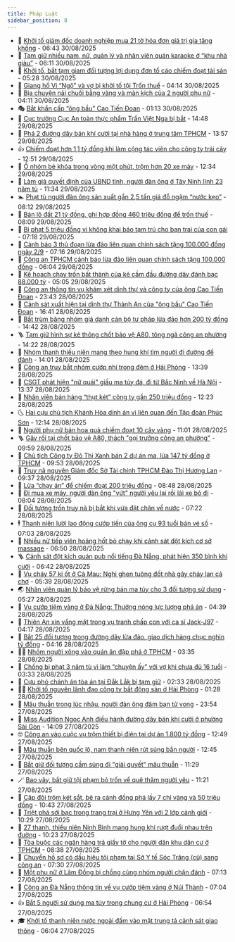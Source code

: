 ```yaml
---
title: Pháp Luật
sidebar_position: 8
---
```


<!-- dantri-phap-luat:START -->
- 🌊 [Khởi tố giám đốc doanh nghiệp mua 21 tờ hóa đơn giá trị gia tăng khống](https://dantri.com.vn/phap-luat/khoi-to-giam-doc-doanh-nghiep-mua-21-to-hoa-don-gia-tri-gia-tang-khong-20250830125953924.htm) - 06:43 30/08/2025
- 🐲 [Tạm giữ nhiều nam, nữ, quản lý và nhân viên quán karaoke ở “khu nhà giàu”](https://dantri.com.vn/phap-luat/tam-giu-nhieu-nam-nu-quan-ly-va-nhan-vien-quan-karaoke-o-khu-nha-giau-20250830123132129.htm) - 06:11 30/08/2025
- 🌁 [Khởi tố, bắt tạm giam đối tượng lợi dụng đơn tố cáo chiếm đoạt tài sản](https://dantri.com.vn/phap-luat/khoi-to-bat-tam-giam-doi-tuong-loi-dung-don-to-cao-chiem-doat-tai-san-20250830122204187.htm) - 05:28 30/08/2025
- 🎃 [Giang hồ Vi “Ngộ” và vợ bị khởi tố tội Trốn thuế](https://dantri.com.vn/phap-luat/giang-ho-vi-ngo-va-vo-bi-khoi-to-toi-tron-thue-20250830111121851.htm) - 04:14 30/08/2025
- 🦅 [Bịa chuyện nải chuối bằng vàng và màn kịch của 2 người phụ nữ](https://dantri.com.vn/phap-luat/bia-chuyen-nai-chuoi-bang-vang-va-man-kich-cua-2-nguoi-phu-nu-20250830104633839.htm) - 04:11 30/08/2025
- 🎭 [Bắt khẩn cấp “ông bầu” Cao Tiến Đoan](https://dantri.com.vn/phap-luat/bat-khan-cap-ong-bau-cao-tien-doan-20250830071412028.htm) - 01:13 30/08/2025
- 🤗 [Cục trưởng Cục An toàn thực phẩm Trần Việt Nga bị bắt](https://dantri.com.vn/phap-luat/cuc-truong-cuc-an-toan-thuc-pham-tran-viet-nga-bi-bat-20250829214449865.htm) - 14:48 29/08/2025
- 🚀 [Phá 2 đường dây bán khí cười tại nhà hàng ở trung tâm TPHCM](https://dantri.com.vn/phap-luat/pha-2-duong-day-ban-khi-cuoi-tai-nha-hang-o-trung-tam-tphcm-20250829201102171.htm) - 13:57 29/08/2025
- 👍 [Chiếm đoạt hơn 1,1 tỷ đồng khi làm cộng tác viên cho công ty trái cây](https://dantri.com.vn/phap-luat/chiem-doat-hon-11-ty-dong-khi-lam-cong-tac-vien-cho-cong-ty-trai-cay-20250829191155732.htm) - 12:51 29/08/2025
- 🧐 [Ổ nhóm bẻ khóa trong vòng một phút, trộm hơn 20 xe máy](https://dantri.com.vn/phap-luat/o-nhom-be-khoa-trong-vong-mot-phut-trom-hon-20-xe-may-20250829185546033.htm) - 12:34 29/08/2025
- 🫶 [Làm giả quyết định của UBND tỉnh, người đàn ông ở Tây Ninh lĩnh 23 năm tù](https://dantri.com.vn/phap-luat/lam-gia-quyet-dinh-cua-ubnd-tinh-nguoi-dan-ong-o-tay-ninh-linh-23-nam-tu-20250829154613222.htm) - 11:34 29/08/2025
- 🏊 [Phạt tù người đàn ông sản xuất gần 2,5 tấn giá đỗ ngậm “nước kẹo”](https://dantri.com.vn/phap-luat/phat-tu-nguoi-dan-ong-san-xuat-gan-25-tan-gia-do-ngam-nuoc-keo-20250829144011506.htm) - 08:12 29/08/2025
- 🌋 [Bán lô đất 21 tỷ đồng, ghi hợp đồng 460 triệu đồng để trốn thuế](https://dantri.com.vn/phap-luat/ban-lo-dat-21-ty-dong-ghi-hop-dong-460-trieu-dong-de-tron-thue-20250829134217826.htm) - 08:09 29/08/2025
- 👹 [Bị phạt 5 triệu đồng vì không khai báo tạm trú cho bạn trai của con gái](https://dantri.com.vn/phap-luat/bi-phat-5-trieu-dong-vi-khong-khai-bao-tam-tru-cho-ban-trai-cua-con-gai-20250829135355146.htm) - 07:18 29/08/2025
- 🫣 [Cảnh báo 3 thủ đoạn lừa đảo liên quan chính sách tặng 100.000 đồng ngày 2/9](https://dantri.com.vn/phap-luat/canh-bao-3-thu-doan-lua-dao-lien-quan-chinh-sach-tang-100000-dong-ngay-29-20250829133346193.htm) - 07:16 29/08/2025
- 🎃 [Công an TPHCM cảnh báo lừa đảo liên quan chính sách tặng 100.000 đồng](https://dantri.com.vn/phap-luat/cong-an-tphcm-canh-bao-lua-dao-lien-quan-chinh-sach-tang-100000-dong-20250829125113195.htm) - 06:04 29/08/2025
- 🌝 [Kế hoạch chạy trốn bất thành của kẻ cầm đầu đường dây đánh bạc 88.000 tỷ](https://dantri.com.vn/phap-luat/ke-hoach-chay-tron-bat-thanh-cua-ke-cam-dau-duong-day-danh-bac-88000-ty-20250829092205797.htm) - 05:05 29/08/2025
- 🚀 [Công an thông tin vụ khám xét dinh thự và công ty của ông Cao Tiến Đoan](https://dantri.com.vn/phap-luat/cong-an-thong-tin-vu-kham-xet-dinh-thu-va-cong-ty-cua-ong-cao-tien-doan-20250829001944778.htm) - 23:43 28/08/2025
- 🥷 [Cảnh sát xuất hiện tại dinh thự Thành An của &quot;ông bầu&quot; Cao Tiến Đoan](https://dantri.com.vn/phap-luat/canh-sat-xuat-hien-tai-dinh-thu-thanh-an-cua-ong-bau-cao-tien-doan-20250828230317988.htm) - 16:41 28/08/2025
- 👺 [Bắt trùm băng nhóm giả danh cán bộ tư pháp lừa đảo hơn 200 tỷ đồng](https://dantri.com.vn/phap-luat/bat-trum-bang-nhom-gia-danh-can-bo-tu-phap-lua-dao-hon-200-ty-dong-20250828210543158.htm) - 14:42 28/08/2025
- 🪜 [Tạm giữ hình sự kẻ thông chốt bảo vệ A80, tông ngã công an phường](https://dantri.com.vn/phap-luat/tam-giu-hinh-su-ke-thong-chot-bao-ve-a80-tong-nga-cong-an-phuong-20250828211521169.htm) - 14:22 28/08/2025
- 🦄 [Nhóm thanh thiếu niên mang theo hung khí tìm người đi đường để đánh](https://dantri.com.vn/phap-luat/nhom-thanh-thieu-nien-mang-theo-hung-khi-tim-nguoi-di-duong-de-danh-20250828205219505.htm) - 14:01 28/08/2025
- 🦍 [Công an truy bắt nhóm cướp nhí trong đêm ở Hải Phòng](https://dantri.com.vn/phap-luat/cong-an-truy-bat-nhom-cuop-nhi-trong-dem-o-hai-phong-20250828201517748.htm) - 13:39 28/08/2025
- 🌁 [CSGT phát hiện &quot;nữ quái&quot; giấu ma túy đá, đi từ Bắc Ninh về Hà Nội](https://dantri.com.vn/phap-luat/csgt-phat-hien-nu-quai-giau-ma-tuy-da-di-tu-bac-ninh-ve-ha-noi-20250828202604806.htm) - 13:37 28/08/2025
- 💯 [Nhân viên bán hàng “thụt két” công ty gần 250 triệu đồng](https://dantri.com.vn/phap-luat/nhan-vien-ban-hang-thut-ket-cong-ty-gan-250-trieu-dong-20250828191201633.htm) - 12:23 28/08/2025
- 🌜 [Hai cựu chủ tịch Khánh Hòa dính án vì liên quan đến Tập đoàn Phúc Sơn](https://dantri.com.vn/phap-luat/hai-cuu-chu-tich-khanh-hoa-dinh-an-vi-lien-quan-den-tap-doan-phuc-son-20250828180606866.htm) - 12:14 28/08/2025
- 👹 [Người phụ nữ bán hoa quả chiếm đoạt 10 cây vàng](https://dantri.com.vn/phap-luat/nguoi-phu-nu-ban-hoa-qua-chiem-doat-10-cay-vang-20250828172336574.htm) - 11:01 28/08/2025
- 🪜 [Gây rối tại chốt bảo vệ A80, thách &quot;gọi trưởng công an phường&quot;](https://dantri.com.vn/phap-luat/gay-roi-tai-chot-bao-ve-a80-thach-goi-truong-cong-an-phuong-20250828164859905.htm) - 09:59 28/08/2025
- 🦩 [Chủ tịch Công ty Đô Thị Xanh bán 2 dự án ma, lừa 147 tỷ đồng ở TPHCM](https://dantri.com.vn/phap-luat/chu-tich-cong-ty-do-thi-xanh-ban-2-du-an-ma-lua-147-ty-dong-o-tphcm-20250828164205534.htm) - 09:53 28/08/2025
- 💂 [Truy nã nguyên Giám đốc Sở Tài chính TPHCM Đào Thị Hương Lan](https://dantri.com.vn/phap-luat/truy-na-nguyen-giam-doc-so-tai-chinh-tphcm-dao-thi-huong-lan-20250828163434404.htm) - 09:37 28/08/2025
- 💃 [Lừa “chạy án” để chiếm đoạt 200 triệu đồng](https://dantri.com.vn/phap-luat/lua-chay-an-de-chiem-doat-200-trieu-dong-20250828152856123.htm) - 08:48 28/08/2025
- 🧐 [Đi mua xe máy, người đàn ông &quot;vứt&quot; người yêu lại rồi lái xe bỏ đi](https://dantri.com.vn/phap-luat/di-mua-xe-may-nguoi-dan-ong-vut-nguoi-yeu-lai-roi-lai-xe-bo-di-20250828144206891.htm) - 08:04 28/08/2025
- 🤗 [Đối tượng trốn truy nã bị bắt khi vừa đặt chân về nước](https://dantri.com.vn/phap-luat/doi-tuong-tron-truy-na-bi-bat-khi-vua-dat-chan-ve-nuoc-20250828141251593.htm) - 07:22 28/08/2025
- 🕴 [Thanh niên lười lao động cướp tiền của ông cụ 93 tuổi bán vé số](https://dantri.com.vn/phap-luat/thanh-nien-luoi-lao-dong-cuop-tien-cua-ong-cu-93-tuoi-ban-ve-so-20250828135623117.htm) - 07:03 28/08/2025
- 🐎 [Nhiều nữ tiếp viên hoảng hốt bỏ chạy khi cảnh sát đột kích cơ sở massage](https://dantri.com.vn/phap-luat/nhieu-nu-tiep-vien-hoang-hot-bo-chay-khi-canh-sat-dot-kich-co-so-massage-20250828123124501.htm) - 06:50 28/08/2025
- 🪜 [Cảnh sát đột kích quán pub nổi tiếng Đà Nẵng, phát hiện 350 bình khí cười](https://dantri.com.vn/phap-luat/canh-sat-dot-kich-quan-pub-noi-tieng-da-nang-phat-hien-350-binh-khi-cuoi-20250828123356683.htm) - 06:42 28/08/2025
- 🤭 [Vụ cháy 57 ki ốt ở Cà Mau: Nghi ghen tuông đốt nhà gây cháy lan cả chợ](https://dantri.com.vn/phap-luat/vu-chay-57-ki-ot-o-ca-mau-nghi-ghen-tuong-dot-nha-gay-chay-lan-ca-cho-20250828115846783.htm) - 05:39 28/08/2025
- 🌏 [Nhân viên quản lý bảo vệ rừng bán ma túy cho 3 đối tượng sử dụng](https://dantri.com.vn/phap-luat/nhan-vien-quan-ly-bao-ve-rung-ban-ma-tuy-cho-3-doi-tuong-su-dung-20250828121806233.htm) - 05:27 28/08/2025
- 🎃 [Vụ cướp tiệm vàng ở Đà Nẵng: Thưởng nóng lực lượng phá án](https://dantri.com.vn/phap-luat/vu-cuop-tiem-vang-o-da-nang-thuong-nong-luc-luong-pha-an-20250828105433400.htm) - 04:39 28/08/2025
- 🗽 [Thiên An xin vắng mặt trong vụ tranh chấp con với ca sĩ Jack-J97](https://dantri.com.vn/phap-luat/thien-an-xin-vang-mat-trong-vu-tranh-chap-con-voi-ca-si-jack-j97-20250828105548373.htm) - 04:17 28/08/2025
- 🌁 [Bắt 25 đối tượng trong đường dây lừa đảo, giao dịch hàng chục nghìn tỷ đồng](https://dantri.com.vn/phap-luat/bat-25-doi-tuong-trong-duong-day-lua-dao-giao-dich-hang-chuc-nghin-ty-dong-20250828110402477.htm) - 04:16 28/08/2025
- 🧑‍💻 [Nhóm người xông vào quán ăn đập phá ở TPHCM](https://dantri.com.vn/phap-luat/nhom-nguoi-xong-vao-quan-an-dap-pha-o-tphcm-20250828102053374.htm) - 03:35 28/08/2025
- 🌮 [Chồng bị phạt 3 năm tù vì làm “chuyện ấy” với vợ khi chưa đủ 16 tuổi](https://dantri.com.vn/phap-luat/chong-bi-phat-3-nam-tu-vi-lam-chuyen-ay-voi-vo-khi-chua-du-16-tuoi-20250828093733181.htm) - 03:33 28/08/2025
- 🤗 [Cựu phó chánh án tòa án tại Đắk Lắk bị tạm giữ](https://dantri.com.vn/phap-luat/cuu-pho-chanh-an-toa-an-tai-dak-lak-bi-tam-giu-20250828084227456.htm) - 02:33 28/08/2025
- 👨‍🏫 [Khởi tố nguyên lãnh đạo công ty bất động sản ở Hải Phòng](https://dantri.com.vn/phap-luat/khoi-to-nguyen-lanh-dao-cong-ty-bat-dong-san-o-hai-phong-20250828082427132.htm) - 01:28 28/08/2025
- 🎉 [Mâu thuẫn trong lúc nhậu, người đàn ông đâm bạn tử vong](https://dantri.com.vn/phap-luat/mau-thuan-trong-luc-nhau-nguoi-dan-ong-dam-ban-tu-vong-20250828061558783.htm) - 23:54 27/08/2025
- 🤗 [Miss Audition Ngọc Anh điều hành đường dây bán khí cười ở phường Sài Gòn](https://dantri.com.vn/phap-luat/miss-audition-ngoc-anh-dieu-hanh-duong-day-ban-khi-cuoi-o-phuong-sai-gon-20250827204005119.htm) - 14:09 27/08/2025
- 🤓 [Công an vào cuộc vụ trộm thiết bị điện tại dự án 1.800 tỷ đồng](https://dantri.com.vn/phap-luat/cong-an-vao-cuoc-vu-trom-thiet-bi-dien-tai-du-an-1800-ty-dong-20250827191844219.htm) - 12:49 27/08/2025
- 👹 [Mâu thuẫn bên quốc lộ, nam thanh niên rút súng bắn người](https://dantri.com.vn/phap-luat/mau-thuan-ben-quoc-lo-nam-thanh-nien-rut-sung-ban-nguoi-20250827182236141.htm) - 12:45 27/08/2025
- 🐘 [Bắt giữ đối tượng cầm súng đi &quot;giải quyết&quot; mâu thuẫn](https://dantri.com.vn/phap-luat/bat-giu-doi-tuong-cam-sung-di-giai-quyet-mau-thuan-20250827174859951.htm) - 11:29 27/08/2025
- 🪄 [Bao vây, bắt giữ tội phạm bỏ trốn về quê thăm người yêu](https://dantri.com.vn/phap-luat/bao-vay-bat-giu-toi-pham-bo-tron-ve-que-tham-nguoi-yeu-20250827175155250.htm) - 11:21 27/08/2025
- 💄 [Cặp đôi trộm két sắt, bê ra cánh đồng phá lấy 7 chỉ vàng và 50 triệu đồng](https://dantri.com.vn/phap-luat/cap-doi-trom-ket-sat-be-ra-canh-dong-pha-lay-7-chi-vang-va-50-trieu-dong-20250827171546481.htm) - 10:43 27/08/2025
- 🐎 [Triệt phá sới bạc trong trang trại ở Hưng Yên với 2 lớp cảnh giới](https://dantri.com.vn/phap-luat/triet-pha-soi-bac-trong-trang-trai-o-hung-yen-voi-2-lop-canh-gioi-20250827172611076.htm) - 10:29 27/08/2025
- 💯 [27 thanh, thiếu niên Ninh Bình mang hung khí rượt đuổi nhau trên đường](https://dantri.com.vn/phap-luat/27-thanh-thieu-nien-ninh-binh-mang-hung-khi-ruot-duoi-nhau-tren-duong-20250827171216078.htm) - 10:23 27/08/2025
- 💯 [Tòa buộc các ngân hàng trả giấy tờ cho người dân khu dân cư ở TPHCM](https://dantri.com.vn/phap-luat/toa-buoc-cac-ngan-hang-tra-giay-to-cho-nguoi-dan-khu-dan-cu-o-tphcm-20250827140222905.htm) - 08:38 27/08/2025
- 🌈 [Chuyển hồ sơ có dấu hiệu tội phạm tại Sở Y tế Sóc Trăng &lpar;cũ&rpar; sang công an](https://dantri.com.vn/phap-luat/chuyen-ho-so-co-dau-hieu-toi-pham-tai-so-y-te-soc-trang-cu-sang-cong-an-20250827132642651.htm) - 07:30 27/08/2025
- 🧠 [Một phụ nữ ở Lâm Đồng bị chồng cùng nhóm người chặn đánh](https://dantri.com.vn/phap-luat/mot-phu-nu-o-lam-dong-bi-chong-cung-nhom-nguoi-chan-danh-20250827120951626.htm) - 07:13 27/08/2025
- 🌈 [Công an Đà Nẵng thông tin về vụ cướp tiệm vàng ở Núi Thành](https://dantri.com.vn/phap-luat/cong-an-da-nang-thong-tin-ve-vu-cuop-tiem-vang-o-nui-thanh-20250827132538918.htm) - 07:04 27/08/2025
- 👍 [Bắt 5 người sử dụng ma túy trong chung cư ở Hải Phòng](https://dantri.com.vn/phap-luat/bat-5-nguoi-su-dung-ma-tuy-trong-chung-cu-o-hai-phong-20250827134415865.htm) - 06:54 27/08/2025
- 🎓 [Khởi tố thanh niên nước ngoài đấm vào mặt trung tá cảnh sát giao thông](https://dantri.com.vn/phap-luat/khoi-to-thanh-nien-nuoc-ngoai-dam-vao-mat-trung-ta-canh-sat-giao-thong-20250827122952429.htm) - 06:04 27/08/2025<!-- dantri-phap-luat:END -->
